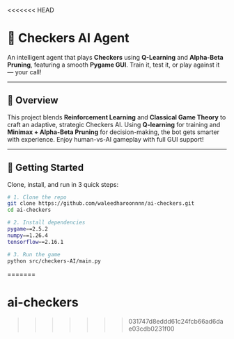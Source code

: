 <<<<<<< HEAD
# 🧠 Checkers AI Agent

An intelligent agent that plays **Checkers** using **Q-Learning** and **Alpha-Beta Pruning**, featuring a smooth **Pygame GUI**. Train it, test it, or play against it — your call!

---

## 🎯 Overview

This project blends **Reinforcement Learning** and **Classical Game Theory** to craft an adaptive, strategic Checkers AI. Using **Q-learning** for training and **Minimax + Alpha-Beta Pruning** for decision-making, the bot gets smarter with experience. Enjoy human-vs-AI gameplay with full GUI support!

---

## 🚀 Getting Started

Clone, install, and run in 3 quick steps:

```bash
# 1. Clone the repo
git clone https://github.com/waleedharoonnnn/ai-checkers.git
cd ai-checkers

# 2. Install dependencies
pygame==2.5.2
numpy==1.26.4
tensorflow==2.16.1

# 3. Run the game
python src/checkers-AI/main.py
```
=======
# ai-checkers
>>>>>>> 031747d8eddd61c24fcb66ad6dae03cdb0231f00
